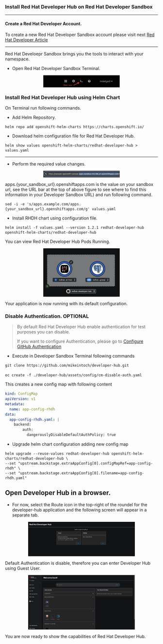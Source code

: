 ### Install Red Hat Developer Hub on Red Hat Developer Sandbox

---

#### Create a Red Hat Developer Account.

To create a new Red Hat Developer Sandbox account please visit next [Red Hat Developer Article](https://developers.redhat.com/articles/2023/03/30/how-access-developer-sandbox-red-hat-openshift)

---
Red Hat Develoepr Sandbox brings you the tools to interact with your namespace.

- Open Red Hat Developer Sandbox Terminal.

<img src="/assets/images/1.png" width="50%" height="50%" style="display: block; margin: 0 auto">

### Install Red Hat Developer Hub using Helm Chart

On Terminal run following commands.

- Add Helm Repository.

```shell
helm repo add openshift-helm-charts https://charts.openshift.io/
```

- Download helm configuration file for Red Hat Developer Hub.

```shell
helm show values openshift-helm-charts/redhat-developer-hub > values.yaml
```
---

- Perform the required value changes.

<img src="/assets/images/3.png" width="50%" height="50%" style="display: block; margin: 0 auto">


apps.{your_sandbox_url}.openshiftapps.com is the value on your sandbox url, see the URL bar at the top of above figure to see where to find this information in your Developer Sandbox URL) and run following command.

```shell
sed -i -e 's/apps.example.com/apps.{your_sandbox_url}.openshiftapps.com/g' values.yaml
```
- Install RHDH chart using configuration file.

```shell
helm install -f values.yaml --version 1.2.1 redhat-developer-hub openshift-helm-charts/redhat-developer-hub
```

You can view Red Hat Developer Hub Pods Running.

<img src="/assets/images/4.png" width="50%" height="50%" style="display: block; margin: 0 auto">

Your application is now running with its default configuration.


### Disable Authentication. **OPTIONAL**

>By default Red Hat Developer Hub enable authentication for test purposes you can disable.
>
>If you want to configure Authentication, please go to [Configure GitHub Authentication](/assets/tutorials/github-auth.md)

- Execute in Developer Sandbox Terminal following commands

```shell
git clone https://github.com/mikeintoch/developer-hub.git

oc create -f ./developer-hub/assets/config/cm-disable-auth.yaml

```

This creates a new config map with following content

```yaml
kind: ConfigMap
apiVersion: v1
metadata:
  name: app-config-rhdh
data:
  app-config-rhdh.yaml: |
    backend:
        auth:
          dangerouslyDisableDefaultAuthPolicy: true
```

- Upgrade helm chart configuration adding new config map

```shell
helm upgrade --reuse-values redhat-developer-hub openshift-helm-charts/redhat-developer-hub \ 
--set "upstream.backstage.extraAppConfig[0].configMapRef=app-config-rhdh" \ 
--set "upstream.backstage.extraAppConfig[0].filename=app-config-rhdh.yaml"
```

## Open Developer Hub in a browser.

- For now, select the Route icon in the top-right of the roundel for the developer-hub application and the following screen will appear in a separate tab.

<img src="/assets/images/5.png" width="70%" height="70%" style="display: block; margin: 0 auto">

Default Authentication is disable, therefore you can enter Developer Hub using Guest User.

<img src="/assets/images/6.png" width="70%" height="70%" style="display: block; margin: 0 auto">

You are now ready to show the capabilities of Red Hat Developer Hub.
